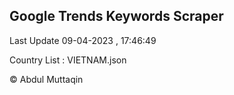 

## Google Trends Keywords Scraper 
 
Last Update 09-04-2023 , 17:46:49

Country List :
VIETNAM.json



© Abdul Muttaqin 

